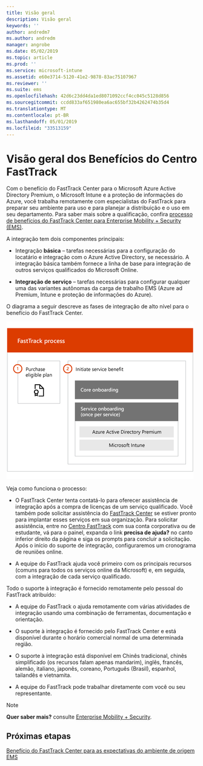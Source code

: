 ```yaml
---
title: Visão geral
description: Visão geral
keywords: ''
author: andredm7
ms.author: andredm
manager: angrobe
ms.date: 05/02/2019
ms.topic: article
ms.prod: ''
ms.service: microsoft-intune
ms.assetid: e60e3714-5120-41e2-9878-83ac75107967
ms.reviewer: ''
ms.suite: ems
ms.openlocfilehash: 42d6c23dd4da1ed8071092ccf4cc045c5128d856
ms.sourcegitcommit: ccdd833af651980ea6ac655bf32b4262474b35d4
ms.translationtype: MT
ms.contentlocale: pt-BR
ms.lasthandoff: 05/01/2019
ms.locfileid: "33513159"
---
```

# <a name="fasttrack-center-benefit-overview"></a>Visão geral dos Benefícios do Centro FastTrack

Com o benefício do FastTrack Center para o Microsoft Azure Active Directory Premium, o Microsoft Intune e a proteção de informações do Azure, você trabalha remotamente com especialistas do FastTrack para preparar seu ambiente para uso e para planejar a distribuição e o uso em seu departamento. Para saber mais sobre a qualificação, confira [processo de benefícios do FastTrack Center para Enterprise Mobility + Security (EMS)](EMS-fasttrack-process.md).

A integração tem dois componentes principais:

-   Integração **básica** – tarefas necessárias para a configuração do locatário e integração com o Azure Active Directory, se necessário. A integração básica também fornece a linha de base para integração de outros serviços qualificados do Microsoft Online.

-   **Integração de serviço** – tarefas necessárias para configurar qualquer uma das variantes autônomas da carga de trabalho EMS (Azure ad Premium, Intune e proteção de informações do Azure).

O diagrama a seguir descreve as fases de integração de alto nível para o benefício do FastTrack Center.

![As fases de integração de alto nível do uso do benefício do FastTrack Center](./media/ft-onboarding-process.png)

Veja como funciona o processo:

- O FastTrack Center tenta contatá-lo para oferecer assistência de integração após a compra de licenças de um serviço qualificado. Você também pode solicitar assistência do [FastTrack Center](https://go.microsoft.com/fwlink/?linkid=780698) se estiver pronto para implantar esses serviços em sua organização. Para solicitar assistência, entre no [Centro FastTrack](https://go.microsoft.com/fwlink/?linkid=780698) com sua conta corporativa ou de estudante, vá para o painel, expanda o link **precisa de ajuda?** no canto inferior direito da página e siga os prompts para concluir a solicitação. Após o início do suporte de integração, configuraremos um cronograma de reuniões online.

-   A equipe do FastTrack ajuda você primeiro com os principais recursos (comuns para todos os serviços online da Microsoft) e, em seguida, com a integração de cada serviço qualificado.

Todo o suporte à integração é fornecido remotamente pelo pessoal do FastTrack atribuído:

-   A equipe do FastTrack o ajuda remotamente com várias atividades de integração usando uma combinação de ferramentas, documentação e orientação.

-   O suporte à integração é fornecido pelo FastTrack Center e está disponível durante o horário comercial normal de uma determinada região.

-   O suporte à integração está disponível em Chinês tradicional, chinês simplificado (os recursos falam apenas mandarim), inglês, francês, alemão, italiano, japonês, coreano, Português (Brasil), espanhol, tailandês e vietnamita.

-   A equipe do FastTrack pode trabalhar diretamente com você ou seu representante.

> [!NOTE]
> **Quer saber mais?** consulte [Enterprise Mobility + Security](https://www.microsoft.com/cloud-platform/enterprise-mobility).

## <a name="next-steps"></a>Próximas etapas

[Benefício do FastTrack Center para as expectativas do ambiente de origem EMS](EMS-source-environment-expectations.md)
